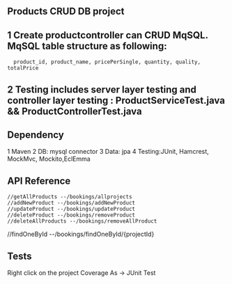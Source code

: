 ## Products CRUD DB project

## 1 Create productcontroller can CRUD MqSQL. MqSQL table structure as following: 
      product_id, product_name, pricePerSingle, quantity, quality, totalPrice
## 2 Testing includes server layer testing and controller layer testing : ProductServiceTest.java && ProductControllerTest.java


## Dependency 

1 Maven
2 DB: mysql connector
3 Data: jpa
4 Testing:JUnit, Hamcrest, MockMvc, Mockito,EclEmma


## API Reference

	//getAllProducts --/bookings/allprojects
	//addNewProduct --/bookings/addNewProduct
	//updateProduct --/bookings/updateProduct
	//deleteProduct --/bookings/removeProduct
	//deleteAllProducts --/bookings/removeAllProduct
  //findOneById --/bookings/findOneById/{projectId}
	

## Tests

 Right click on the project
 Coverage As → JUnit Test
